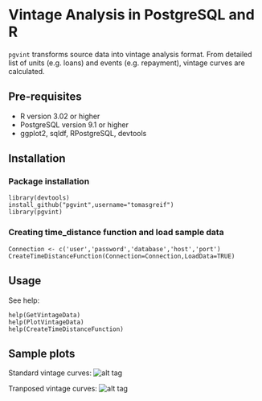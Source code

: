 # Vintage Analysis in PostgreSQL and R
`pgvint` transforms source data into vintage analysis format. From detailed list of units (e.g. loans) and events (e.g. repayment), vintage
curves are calculated.

## Pre-requisites
* R version 3.02 or higher
* PostgreSQL version 9.1 or higher
* ggplot2, sqldf, RPostgreSQL, devtools

## Installation

### Package installation

    library(devtools)
    install_github("pgvint",username="tomasgreif")
    library(pgvint)

### Creating time_distance function and load sample data
    Connection <- c('user','password','database','host','port')
    CreateTimeDistanceFunction(Connection=Connection,LoadData=TRUE)

## Usage
See help:

    help(GetVintageData)
    help(PlotVintageData)
    help(CreateTimeDistanceFunction)

## Sample plots

Standard vintage curves:
![alt tag](http://www.analytikdat.cz/images/easyblog_images/923/20131020-get-vintage-data-postgresql-r/pgvint-vintage-data-plot.png)

Tranposed vintage curves:
![alt tag](http://www.analytikdat.cz/images/easyblog_images/923/20131020-get-vintage-data-postgresql-r/pgvint-vintage-data-plot-transposed.png)
